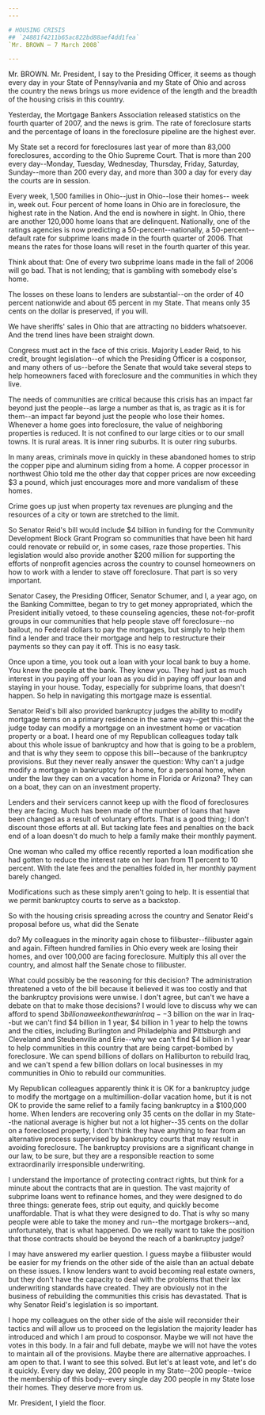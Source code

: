 ```yaml
---
---

# HOUSING CRISIS
## `24881f4211b65ac822bd88aef4dd1fea`
`Mr. BROWN — 7 March 2008`

---
```



Mr. BROWN. Mr. President, I say to the Presiding Officer, it seems as 
though every day in your State of Pennsylvania and my State of Ohio and 
across the country the news brings us more evidence of the length and 
the breadth of the housing crisis in this country.

Yesterday, the Mortgage Bankers Association released statistics on 
the fourth quarter of 2007, and the news is grim. The rate of 
foreclosure starts and the percentage of loans in the foreclosure 
pipeline are the highest ever.

My State set a record for foreclosures last year of more than 83,000 
foreclosures, according to the Ohio Supreme Court. That is more than 
200 every day--Monday, Tuesday, Wednesday, Thursday, Friday, Saturday, 
Sunday--more than 200 every day, and more than 300 a day for every day 
the courts are in session.

Every week, 1,500 families in Ohio--just in Ohio--lose their homes--
week in, week out. Four percent of home loans in Ohio are in 
foreclosure, the highest rate in the Nation. And the end is nowhere in 
sight. In Ohio, there are another 120,000 home loans that are 
delinquent. Nationally, one of the ratings agencies is now predicting a 
50-percent--nationally, a 50-percent--default rate for subprime loans 
made in the fourth quarter of 2006. That means the rates for those 
loans will reset in the fourth quarter of this year.

Think about that: One of every two subprime loans made in the fall of 
2006 will go bad. That is not lending; that is gambling with somebody 
else's home.

The losses on these loans to lenders are substantial--on the order of 
40 percent nationwide and about 65 percent in my State. That means only 
35 cents on the dollar is preserved, if you will.

We have sheriffs' sales in Ohio that are attracting no bidders 
whatsoever. And the trend lines have been straight down.

Congress must act in the face of this crisis. Majority Leader Reid, 
to his credit, brought legislation--of which the Presiding Officer is a 
cosponsor, and many others of us--before the Senate that would take 
several steps to help homeowners faced with foreclosure and the 
communities in which they live.

The needs of communities are critical because this crisis has an 
impact far beyond just the people--as large a number as that is, as 
tragic as it is for them--an impact far beyond just the people who lose 
their homes. Whenever a home goes into foreclosure, the value of 
neighboring properties is reduced. It is not confined to our large 
cities or to our small towns. It is rural areas. It is inner ring 
suburbs. It is outer ring suburbs.

In many areas, criminals move in quickly in these abandoned homes to 
strip the copper pipe and aluminum siding from a home. A copper 
processor in northwest Ohio told me the other day that copper prices 
are now exceeding $3 a pound, which just encourages more and more 
vandalism of these homes.

Crime goes up just when property tax revenues are plunging and the 
resources of a city or town are stretched to the limit.

So Senator Reid's bill would include $4 billion in funding for the 
Community Development Block Grant Program so communities that have been 
hit hard could renovate or rebuild or, in some cases, raze those 
properties. This legislation would also provide another $200 million 
for supporting the efforts of nonprofit agencies across the country to 
counsel homeowners on how to work with a lender to stave off 
foreclosure. That part is so very important.


Senator Casey, the Presiding Officer, Senator Schumer, and I, a year 
ago, on the Banking Committee, began to try to get money appropriated, 
which the President initially vetoed, to these counseling agencies, 
these not-for-profit groups in our communities that help people stave 
off foreclosure--no bailout, no Federal dollars to pay the mortgages, 
but simply to help them find a lender and trace their mortgage and help 
to restructure their payments so they can pay it off. This is no easy 
task.

Once upon a time, you took out a loan with your local bank to buy a 
home. You knew the people at the bank. They knew you. They had just as 
much interest in you paying off your loan as you did in paying off your 
loan and staying in your house. Today, especially for subprime loans, 
that doesn't happen. So help in navigating this mortgage maze is 
essential.

Senator Reid's bill also provided bankruptcy judges the ability to 
modify mortgage terms on a primary residence in the same way--get 
this--that the judge today can modify a mortgage on an investment home 
or vacation property or a boat. I heard one of my Republican colleagues 
today talk about this whole issue of bankruptcy and how that is going 
to be a problem, and that is why they seem to oppose this bill--because 
of the bankruptcy provisions. But they never really answer the 
question: Why can't a judge modify a mortgage in bankruptcy for a home, 
for a personal home, when under the law they can on a vacation home in 
Florida or Arizona? They can on a boat, they can on an investment 
property.

Lenders and their servicers cannot keep up with the flood of 
foreclosures they are facing. Much has been made of the number of loans 
that have been changed as a result of voluntary efforts. That is a good 
thing; I don't discount those efforts at all. But tacking late fees and 
penalties on the back end of a loan doesn't do much to help a family 
make their monthly payment.

One woman who called my office recently reported a loan modification 
she had gotten to reduce the interest rate on her loan from 11 percent 
to 10 percent. With the late fees and the penalties folded in, her 
monthly payment barely changed.

Modifications such as these simply aren't going to help. It is 
essential that we permit bankruptcy courts to serve as a backstop.

So with the housing crisis spreading across the country and Senator 
Reid's proposal before us, what did the Senate


do? My colleagues in the minority again chose to filibuster--filibuster 
again and again. Fifteen hundred families in Ohio every week are losing 
their homes, and over 100,000 are facing foreclosure. Multiply this all 
over the country, and almost half the Senate chose to filibuster.

What could possibly be the reasoning for this decision? The 
administration threatened a veto of the bill because it believed it was 
too costly and that the bankruptcy provisions were unwise. I don't 
agree, but can't we have a debate on that to make those decisions? I 
would love to discuss why we can afford to spend $3 billion a week on 
the war in Iraq--$3 billion on the war in Iraq--but we can't find $4 
billion in 1 year, $4 billion in 1 year to help the towns and the 
cities, including Burlington and Philadelphia and Pittsburgh and 
Cleveland and Steubenville and Erie--why we can't find $4 billion in 1 
year to help communities in this country that are being carpet-bombed 
by foreclosure. We can spend billions of dollars on Halliburton to 
rebuild Iraq, and we can't spend a few billion dollars on local 
businesses in my communities in Ohio to rebuild our communities.

My Republican colleagues apparently think it is OK for a bankruptcy 
judge to modify the mortgage on a multimillion-dollar vacation home, 
but it is not OK to provide the same relief to a family facing 
bankruptcy in a $100,000 home. When lenders are recovering only 35 
cents on the dollar in my State--the national average is higher but not 
a lot higher--35 cents on the dollar on a foreclosed property, I don't 
think they have anything to fear from an alternative process supervised 
by bankruptcy courts that may result in avoiding foreclosure. The 
bankruptcy provisions are a significant change in our law, to be sure, 
but they are a responsible reaction to some extraordinarily 
irresponsible underwriting.

I understand the importance of protecting contract rights, but think 
for a minute about the contracts that are in question. The vast 
majority of subprime loans went to refinance homes, and they were 
designed to do three things: generate fees, strip out equity, and 
quickly become unaffordable. That is what they were designed to do. 
That is why so many people were able to take the money and run--the 
mortgage brokers--and, unfortunately, that is what happened. Do we 
really want to take the position that those contracts should be beyond 
the reach of a bankruptcy judge?

I may have answered my earlier question. I guess maybe a filibuster 
would be easier for my friends on the other side of the aisle than an 
actual debate on these issues. I know lenders want to avoid becoming 
real estate owners, but they don't have the capacity to deal with the 
problems that their lax underwriting standards have created. They are 
obviously not in the business of rebuilding the communities this crisis 
has devastated. That is why Senator Reid's legislation is so important.

I hope my colleagues on the other side of the aisle will reconsider 
their tactics and will allow us to proceed on the legislation the 
majority leader has introduced and which I am proud to cosponsor. Maybe 
we will not have the votes in this body. In a fair and full debate, 
maybe we will not have the votes to maintain all of the provisions. 
Maybe there are alternative approaches. I am open to that. I want to 
see this solved. But let's at least vote, and let's do it quickly. 
Every day we delay, 200 people in my State--200 people--twice the 
membership of this body--every single day 200 people in my State lose 
their homes. They deserve more from us.

Mr. President, I yield the floor.